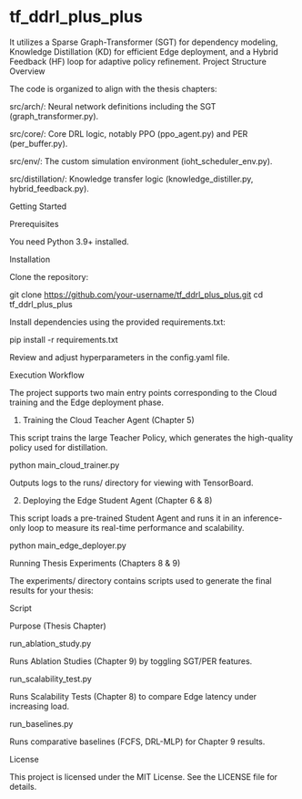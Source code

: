 # tf_ddrl_plus_plus
It utilizes a Sparse Graph-Transformer (SGT) for dependency modeling, Knowledge Distillation (KD) for efficient Edge deployment, and a Hybrid Feedback (HF) loop for adaptive policy refinement.
Project Structure Overview

The code is organized to align with the thesis chapters:

src/arch/: Neural network definitions including the SGT (graph_transformer.py).

src/core/: Core DRL logic, notably PPO (ppo_agent.py) and PER (per_buffer.py).

src/env/: The custom simulation environment (ioht_scheduler_env.py).

src/distillation/: Knowledge transfer logic (knowledge_distiller.py, hybrid_feedback.py).

Getting Started

Prerequisites

You need Python 3.9+ installed.

Installation

Clone the repository:

git clone https://github.com/your-username/tf_ddrl_plus_plus.git
cd tf_ddrl_plus_plus


Install dependencies using the provided requirements.txt:

pip install -r requirements.txt


Review and adjust hyperparameters in the config.yaml file.

Execution Workflow

The project supports two main entry points corresponding to the Cloud training and the Edge deployment phase.

1. Training the Cloud Teacher Agent (Chapter 5)

This script trains the large Teacher Policy, which generates the high-quality policy used for distillation.

python main_cloud_trainer.py


Outputs logs to the runs/ directory for viewing with TensorBoard.

2. Deploying the Edge Student Agent (Chapter 6 & 8)

This script loads a pre-trained Student Agent and runs it in an inference-only loop to measure its real-time performance and scalability.

python main_edge_deployer.py


Running Thesis Experiments (Chapters 8 & 9)

The experiments/ directory contains scripts used to generate the final results for your thesis:

Script

Purpose (Thesis Chapter)

run_ablation_study.py

Runs Ablation Studies (Chapter 9) by toggling SGT/PER features.

run_scalability_test.py

Runs Scalability Tests (Chapter 8) to compare Edge latency under increasing load.

run_baselines.py

Runs comparative baselines (FCFS, DRL-MLP) for Chapter 9 results.

License

This project is licensed under the MIT License. See the LICENSE file for details.
